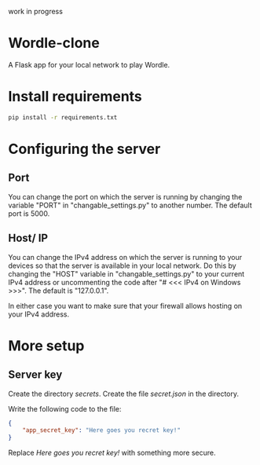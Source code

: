 work in progress 

# Wordle-clone
 A Flask app for your local network to play Wordle.
# Install requirements
 ```sh 
 pip install -r requirements.txt
 ```
# Configuring the server
 ## Port
  You can change the port on which the server is running by changing the variable "PORT" in "changable_settings.py" to another number. The default port is 5000.
 ## Host/ IP
  You can change the IPv4 address on which the server is running to your devices so that the server is available in your local network. Do this by changing the "HOST" variable in "changable_settings.py" to your current IPv4 address or uncommenting the code after "# <<< IPv4 on Windows >>>". The default is "127.0.0.1".

 In either case you want to make sure that your firewall allows hosting on your IPv4 address.
# More setup
 ## Server key
  Create the directory *secrets*. Create the file *secret.json* in the directory.

  Write the following code to the file:
  ```json
  {
      "app_secret_key": "Here goes you recret key!"
  }
  ```

  Replace *Here goes you recret key!* with something more secure.